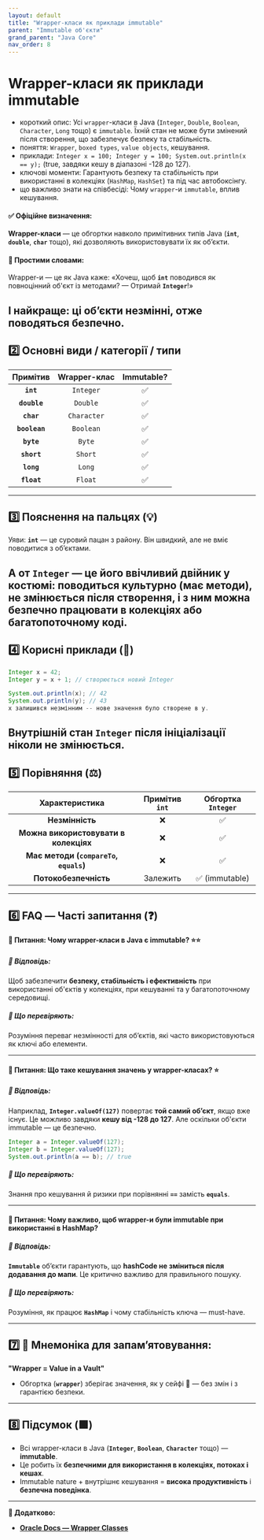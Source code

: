 ```yaml
---
layout: default
title: "Wrapper-класи як приклади immutable"
parent: "Immutable об'єкти"
grand_parent: "Java Core"
nav_order: 8
---
```


# Wrapper-класи як приклади immutable

*   короткий опис: Усі `wrapper`-класи в Java (`Integer`, `Double`, `Boolean`, `Character`, `Long` тощо) є `immutable`. Їхній стан не може бути змінений після створення, що забезпечує безпеку та стабільність.
*   поняття: `Wrapper`, `boxed types`, `value objects`, кешування.
*   приклади: `Integer x = 100; Integer y = 100; System.out.println(x == y);` (true, завдяки кешу в діапазоні -128 до 127).
*   ключові моменти: Гарантують безпеку та стабільність при використанні в колекціях (`HashMap`, `HashSet`) та під час автобоксінгу.
*   що важливо знати на співбесіді: Чому `wrapper`-и `immutable`, вплив кешування.
#### **✅ Офіційне визначення:**

**Wrapper-класи** — це обгортки навколо примітивних типів Java (**`int`**, **`double`**, **`char`** тощо), які дозволяють використовувати їх як об’єкти.

#### **🧠 Простими словами:**

Wrapper-и — це як Java каже: «Хочеш, щоб **`int`** поводився як повноцінний об'єкт із методами? — Отримай **`Integer`**\!»

І найкраще: ці об’єкти **незмінні**, отже поводяться безпечно.
---

## **2️⃣ Основні види / категорії / типи**

| Примітив | Wrapper-клас | Immutable? |
| :---: | :---: | :---: |
| **`int`** | `Integer` | ✅ |
| **`double`** | `Double` | ✅ |
| **`char`** | `Character` | ✅ |
| **`boolean`** | `Boolean` | ✅ |
| **`byte`** | `Byte` | ✅ |
| **`short`** | `Short` | ✅ |
| **`long`** | `Long` | ✅ |
| **`float`** | `Float` | ✅ |

---

## **3️⃣ Пояснення на пальцях (💡)**

Уяви: **`int`** — це суровий пацан з району. Він швидкий, але не вміє поводитися з об’єктами.

А от **`Integer`** — це його ввічливий двійник у костюмі: поводиться культурно (має методи), **не змінюється після створення**, і з ним можна безпечно працювати в колекціях або багатопоточному коді.
---

## **4️⃣ Корисні приклади (🧪)**

```java
Integer x = 42;
Integer y = x + 1; // створюється новий Integer

System.out.println(x); // 42
System.out.println(y); // 43
x залишився незмінним -- нове значення було створене в y.
```
Внутрішній стан **`Integer`** після ініціалізації ніколи не змінюється.
---

## **5️⃣ Порівняння (⚖️)**

| Характеристика | Примітив `int` | Обгортка `Integer` |
| :---: | :---: | :---: |
| **Незмінність** | ❌ | ✅ |
| **Можна використовувати в колекціях** | ❌ | ✅ |
| **Має методи (`compareTo`, `equals`)** | ❌ | ✅ |
| **Потокобезпечність** | Залежить | ✅ (immutable) |

---

## **6️⃣ FAQ — Часті запитання (❓)**

#### **🔹 Питання: Чому wrapper-класи в Java є immutable? ⭐️⭐️**

##### **💬 Відповідь:**

Щоб забезпечити **безпеку, стабільність і ефективність** при використанні об'єктів у колекціях, при кешуванні та у багатопоточному середовищі.

##### **📌 Що перевіряють:**

Розуміння переваг незмінності для об’єктів, які часто використовуються як ключі або елементи.

---

#### **🔹 Питання: Що таке кешування значень у wrapper-класах? ⭐️**

##### **💬 Відповідь:**

Наприклад, **`Integer.valueOf(127)`** повертає **той самий об’єкт**, якщо вже існує. Це можливо завдяки **кешу від \-128 до 127**. Але оскільки об'єкти immutable — це безпечно.

```java
Integer a = Integer.valueOf(127);
Integer b = Integer.valueOf(127);
System.out.println(a == b); // true
```
##### **📌 Що перевіряють:**

Знання про кешування й ризики при порівнянні **`==`** замість **`equals`**.

---

#### **🔹 Питання: Чому важливо, щоб wrapper-и були immutable при використанні в HashMap?**

##### **💬 Відповідь:**

**`Immutable`** об’єкти гарантують, що **hashCode не зміниться після додавання до мапи**. Це критично важливо для правильного пошуку.

##### **📌 Що перевіряють:**

Розуміння, як працює **`HashMap`** і чому стабільність ключа — must-have.

---

## **7️⃣ 🧠 Мнемоніка для запам’ятовування:**

**"Wrapper \= Value in a Vault"**

* Обгортка (**`wrapper`**) зберігає значення, як у сейфі 🔐 — без змін і з гарантією безпеки.

---

## **8️⃣ Підсумок (🟩)**

* Всі wrapper-класи в Java (**`Integer`**, **`Boolean`**, **`Character`** тощо) — **immutable**.
* Це робить їх **безпечними для використання в колекціях, потоках і кешах**.
* Immutable nature \+ внутрішнє кешування \= **висока продуктивність** і **безпечна поведінка**.

---

**🔗 Додатково:**

* [**Oracle Docs — Wrapper Classes**](https://docs.oracle.com/javase/tutorial/java/data/numberclasses.html)